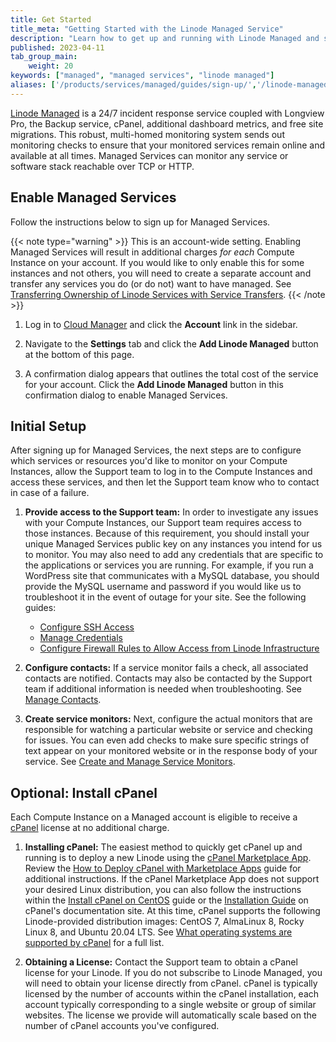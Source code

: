 ```yaml
---
title: Get Started
title_meta: "Getting Started with the Linode Managed Service"
description: "Learn how to get up and running with Linode Managed and start monitoring your Compute Instances."
published: 2023-04-11
tab_group_main:
    weight: 20
keywords: ["managed", "managed services", "linode managed"]
aliases: ['/products/services/managed/guides/sign-up/','/linode-managed/','/uptime/linode-managed/','/platform/linode-managed-classic-manager/','/platform/linode-managed/','/guides/linode-managed/']
---
```


[Linode Managed](https://www.linode.com/products/managed/) is a 24/7 incident response service coupled with Longview Pro, the Backup service, cPanel, additional dashboard metrics, and free site migrations. This robust, multi-homed monitoring system sends out monitoring checks to ensure that your monitored services remain online and available at all times. Managed Services can monitor any service or software stack reachable over TCP or HTTP.

## Enable Managed Services

Follow the instructions below to sign up for Managed Services.

{{< note type="warning" >}}
This is an account-wide setting. Enabling Managed Services will result in additional charges *for each* Compute Instance on your account. If you would like to only enable this for some instances and not others, you will need to create a separate account and transfer any services you do (or do not) want to have managed. See [Transferring Ownership of Linode Services with Service Transfers](/docs/products/platform/accounts/guides/service-transfers/).
{{< /note >}}

1. Log in to [Cloud Manager](https://cloud.linode.com) and click the **Account** link in the sidebar.

1. Navigate to the **Settings** tab and click the **Add Linode Managed** button at the bottom of this page.

1. A confirmation dialog appears that outlines the total cost of the service for your account. Click the **Add Linode Managed** button in this confirmation dialog to enable Managed Services.

## Initial Setup

After signing up for Managed Services, the next steps are to configure which services or resources you'd like to monitor on your Compute Instances, allow the Support team to log in to the Compute Instances and access these services, and then let the Support team know who to contact in case of a failure.

1. **Provide access to the Support team:** In order to investigate any issues with your Compute Instances, our Support team requires access to those instances. Because of this requirement, you should install your unique Managed Services public key on any instances you intend for us to monitor. You may also need to add any credentials that are specific to the applications or services you are running. For example, if you run a WordPress site that communicates with a MySQL database, you should provide the MySQL username and password if you would like us to troubleshoot it in the event of outage for your site. See the following guides:

    - [Configure SSH Access](/docs/products/services/managed/guides/ssh-access/)
    - [Manage Credentials](/docs/products/services/managed/guides/credentials/)
    - [Configure Firewall Rules to Allow Access from Linode Infrastructure](/docs/products/services/managed/guides/allow-access-from-linode-infrastructure/)

1. **Configure contacts:** If a service monitor fails a check, all associated contacts are notified. Contacts may also be contacted by the Support team if additional information is needed when troubleshooting. See [Manage Contacts](/docs/products/services/managed/guides/contacts/).

1. **Create service monitors:** Next, configure the actual monitors that are responsible for watching a particular website or service and checking for issues. You can even add checks to make sure specific strings of text appear on your monitored website or in the response body of your service. See [Create and Manage Service Monitors](/docs/products/services/managed/guides/service-monitors/).

## Optional: Install cPanel

Each Compute Instance on a Managed account is eligible to receive a [cPanel](https://cpanel.net/) license at no additional charge.

1. **Installing cPanel:** The easiest method to quickly get cPanel up and running is to deploy a new Linode using the [cPanel Marketplace App](https://www.linode.com/marketplace/apps/cpanel/cpanel/). Review the [How to Deploy cPanel with Marketplace Apps](/docs/products/tools/marketplace/guides/cpanel/) guide for additional instructions. If the cPanel Marketplace App does not support your desired Linux distribution, you can also follow the instructions within the [Install cPanel on CentOS](/docs/guides/install-cpanel-on-centos/) guide or the [Installation Guide](https://docs.cpanel.net/installation-guide/) on cPanel's documentation site. At this time, cPanel supports the following Linode-provided distribution images: CentOS 7, AlmaLinux 8, Rocky Linux 8, and Ubuntu 20.04 LTS. See [What operating systems are supported by cPanel](https://support.cpanel.net/hc/en-us/articles/1500001216582-What-operating-systems-are-supported-by-cPanel-) for a full list.

1. **Obtaining a License:** Contact the Support team to obtain a cPanel license for your Linode. If you do not subscribe to Linode Managed, you will need to obtain your license directly from cPanel. cPanel is typically licensed by the number of accounts within the cPanel installation, each account typically corresponding to a single website or group of similar websites. The license we provide will automatically scale based on the number of cPanel accounts you've configured.